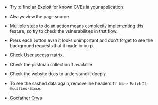 - Try to find an Exploit for known CVEs in your application.
- Always view the page source
- Multiple steps to do an action means complexity implementing this feature, so try to check the vulnerabilities in that flow.
- Press each button even it looks unimportant and don't forget to see the background requests that it made in burp.
- Check User access matrix.
- Check the postman collection if available.
- Check the website docs to understand it deeply.
- To see the cashed data again, remove the headers `If-None-Match` `If-Modified-Since`.

- [Godfather Orwa](Godfather%20Orwa.md)